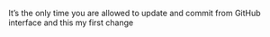 It’s the only time you are allowed to update and commit from GitHub interface and this my first change
